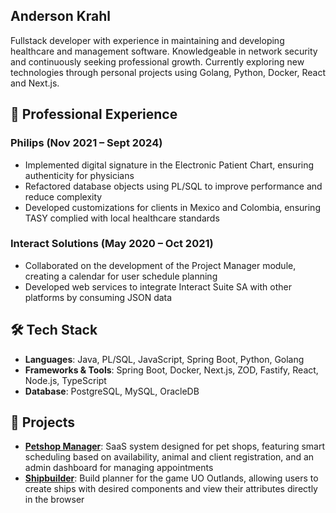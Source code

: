 ## Anderson Krahl

Fullstack developer with experience in maintaining and developing healthcare and management software. Knowledgeable in network security and continuously seeking professional growth. Currently exploring new technologies through personal projects using Golang, Python, Docker, React and Next.js.

## 💼 Professional Experience

### Philips (Nov 2021 – Sept 2024)
- Implemented digital signature in the Electronic Patient Chart, ensuring authenticity for physicians
- Refactored database objects using PL/SQL to improve performance and reduce complexity
- Developed customizations for clients in Mexico and Colombia, ensuring TASY complied with local healthcare standards

### Interact Solutions (May 2020 – Oct 2021)
- Collaborated on the development of the Project Manager module, creating a calendar for user schedule planning
- Developed web services to integrate Interact Suite SA with other platforms by consuming JSON data

## 🛠️ Tech Stack
- **Languages**: Java, PL/SQL, JavaScript, Spring Boot, Python, Golang
- **Frameworks & Tools**: Spring Boot, Docker, Next.js, ZOD, Fastify, React, Node.js, TypeScript
- **Database**: PostgreSQL, MySQL, OracleDB

## 🚀 Projects
- **[Petshop Manager](https://github.com/petManagerKrahlDevs)**: SaaS system designed for pet shops, featuring smart scheduling based on availability, animal and client registration, and an admin dashboard for managing appointments
- **[Shipbuilder](https://github.com/arthurwieb/go-api-shipbuilder)**: Build planner for the game UO Outlands, allowing users to create ships with desired components and view their attributes directly in the browser
